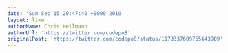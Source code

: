 ```yaml
---
date: 'Sun Sep 15 20:47:40 +0000 2019'
layout: like
authorName: Chris Heilmann
authorUrl: 'https://twitter.com/codepo8'
originalPost: 'https://twitter.com/codepo8/status/1173337609755643909'
---
```

